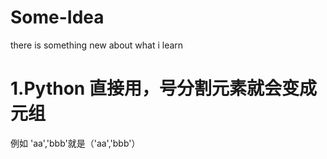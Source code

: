  # Some-Idea
 there is something new about what i learn
 # 1.Python 直接用，号分割元素就会变成元组
 例如 'aa','bbb'就是（'aa','bbb'）
